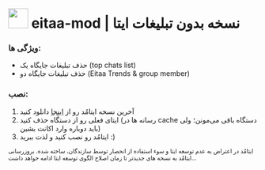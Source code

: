 

# <img src="https://eitaa.com/assets/images/logos/site-logo-larg.png" width="40" /> eitaa-mod | نسخه بدون تبلیغات ایتا

### ویژگی ها:
- حذف تبلیغات جایگاه یک (top chats list)
- حذف تبلیغات جایگاه دو (Eitaa Trends & group member)

### نصب:

1. آخرین نسخه ایتامُد رو از [اینجا](https://github.com/cigeration/eitaa-mod/releases) دانلود کنید
2. ایتای فعلی رو از دستگاه حذف کنید (رسانه ها در cache دستگاه باقی می‌مونن؛ ولی باید دوباره وارد اکانت بشین)
3. ایتامُد رو نصب کنید و لذت ببرید :)




<sup>ایتامُد در اعتراض به عدم توسعه ایتا و سوء استفاده از انحصار توسط سازندگان، ساخته شده. بروزرسانی ایتامُد به نسخه های جدیدتر تا زمان اصلاح الگوی توسعه ایتا ادامه خواهد داشت...</sup>

